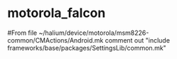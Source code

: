 # motorola_falcon
#From file ~/halium/device/motorola/msm8226-common/CMActions/Android.mk comment out "include frameworks/base/packages/SettingsLib/common.mk"
